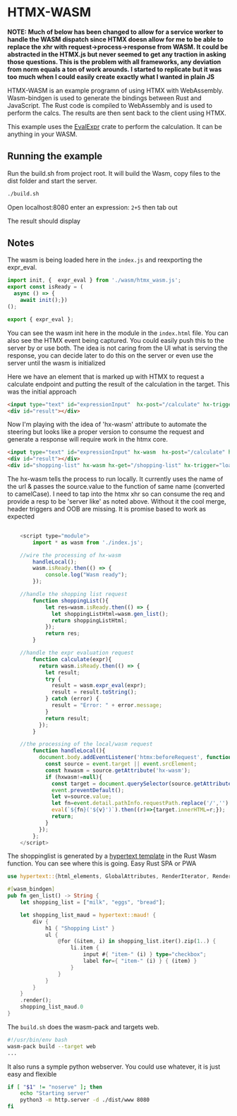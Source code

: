 # HTMX-WASM
**NOTE: Much of below has been changed to allow for a service worker to handle the WASM dispatch since HTMX doesn allow for me to
be able to replace the xhr with request->process->response from WASM. It could be abstracted in the HTMX.js but never seemed 
to get any traction in asking those questions. This is the problem with all frameworks, any deviation from norm equals a ton 
of work arounds. I started to replicate but it was too much when I could easily create exactly what I wanted in plain JS**

HTMX-WASM is an example programn of using HTMX with WebAssembly.
Wasm-bindgen is used to generate the bindings between Rust and JavaScript.
The Rust code is compiled to WebAssembly and is used to perform the calcs.
The results are then sent back to the client using HTMX.

This example uses the [EvalExpr](https://crates.io/crates/evalexpr) crate to perform the calculation.
It can be anything in your WASM.  



## Running the example

Run the build.sh from project root. It will build the Wasm, copy files to the dist folder and start the server.

```bash
./build.sh
```
Open localhost:8080 enter an expression: ```2+5``` then tab out

The result should display

## Notes

The wasm is being loaded here in the `index.js` and reexporting the expr_eval. 

```js
import init, {  expr_eval } from './wasm/htmx_wasm.js'; 
export const isReady = (
  async () => { 
    await init();})
();

export { expr_eval };
```


You can see the wasm init here in the module in the `index.html` file. You can
also see the HTMX event being captured. You could easily push this to the server by
or use both. The idea is not caring from the UI what is serving the response, you
can decide later to do this on the server or even use the server until the wasm is 
initialized

Here we have an element that is marked up with HTMX to request a calculate endpoint and putting the 
result of the calculation in the target. This was the initial approach 
```html
<input type="text" id="expressionInput"  hx-post="/calculate" hx-trigger="change" hx-target="#result">
<div id="result"></div>
```

Now I'm playing with the idea of 'hx-wasm' attribute to automate the steering but looks like a proper
version to consume the request and generate a response will require work in the htmx core.

```html
<input type="text" id="expressionInput" hx-wasm  hx-post="/calculate" hx-trigger="change" hx-target="#result">
<div id="result"></div>
<div id="shopping-list" hx-wasm hx-get="/shopping-list" hx-trigger="load" />
```


The hx-wasm tells the process to run locally. It currently uses the name of the url & passes the source.value to the function of same name (converted to camelCase). 
I need to tap into the htmx xhr so can consume the req and provide a resp to be 'server like' as noted above. Without it the cool merge, header triggers and OOB
are missing. It is promise based to work as expected


```js
  
    <script type="module">
        import * as wasm from './index.js';

	//wire the processing of hx-wasm
        handleLocal();
        wasm.isReady.then(() => {
            console.log("Wasm ready");
        });

	//handle the shopping list request
        function shoppingList(){
            let res=wasm.isReady.then(() => {
              let shoppingListHtml=wasm.gen_list();
              return shoppingListHtml;
            });
            return res;
        }

	//handle the expr evaluation request
        function calculate(expr){
          return wasm.isReady.then(() => {
            let result;
            try {
              result = wasm.expr_eval(expr);
              result = result.toString();
            } catch (error) {
              result = "Error: " + error.message;
            }
            return result;
          });
        }

	//the processing of the local/wasm request
        function handleLocal(){
          document.body.addEventListener('htmx:beforeRequest', function (event) {
            const source = event.target || event.srcElement;
            const hxwasm = source.getAttribute('hx-wasm');
            if (hxwasm!=null){
              const target = document.querySelector(source.getAttribute('hx-target'))||source;
              event.preventDefault();
              let v=source.value;
              let fn=event.detail.pathInfo.requestPath.replace('/','').replace(/-([a-z])/g, function (g) { return g[1].toUpperCase(); });
              eval(`${fn}('${v}')`).then((r)=>{target.innerHTML=r;});
              return;
            }
          });
        };
    </script>

```


The shoppinglist is generated by a [hypertext template](https://github.com/vidhanio/hypertext) in the Rust Wasm function. You can see where this is going. Easy Rust SPA or PWA
 
```rust
use hypertext::{html_elements, GlobalAttributes, RenderIterator, Renderable};

#[wasm_bindgen]
pub fn gen_list() -> String {
    let shopping_list = ["milk", "eggs", "bread"];

    let shopping_list_maud = hypertext::maud! {
        div {
            h1 { "Shopping List" }
            ul {
                @for (&item, i) in shopping_list.iter().zip(1..) {
                    li.item {
                        input #{ "item-" (i) } type="checkbox";
                        label for={ "item-" (i) } { (item) }
                    }
                }
            }
        }
    }
    .render();
    shopping_list_maud.0
}
```



The `build.sh` does the wasm-pack and targets web.
```bash
#!/usr/bin/env bash
wasm-pack build --target web
...
```

It also runs a symple python webserver. You could use whatever, it is just easy and flexible
```bash
if [ "$1" != "noserve" ]; then
	echo "Starting server"
	python3 -m http.server -d ./dist/www 8080
fi
```

